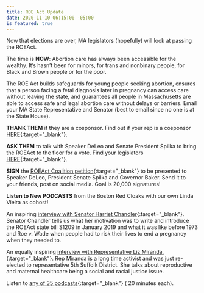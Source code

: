 ```yaml
---
title: ROE Act Update
date: 2020-11-10 06:15:00 -05:00
is featured: true
---
```


Now that elections are over, MA legislators (hopefully) will look at passing the ROEAct.  

The time is **NOW**: Abortion care has always been accessible for the wealthy. It’s hasn’t been for minors, for trans and nonbinary people, for Black and Brown people or for the poor.  
  
The ROE Act builds safeguards for young people seeking abortion, ensures that a person facing a fetal diagnosis later in pregnancy can access care without leaving the state, and guarantees all people in Massachusetts are able to access safe and legal abortion care without delays or barriers.
Email your MA State Representative and Senator (best to email since no one is at the State House). 

**THANK THEM** if they are a cosponsor. Find out if your rep is a cosponsor [HERE](https://prochoicemass.org/roe-act-co-sponsors/){:target="_blank"}. 

**ASK THEM** to talk with Speaker DeLeo and Senate President Spilka to bring the ROEAct to the floor for a vote. Find your legislators [HERE](https://malegislature.gov/Legislators/Members/House){:target="_blank"}.  

**SIGN** the [ROEAct Coalition petition](https://actionnetwork.org/petitions/we-need-the-roe-act-now?clear_id=true){:target="_blank"}  to be presented to Speaker DeLeo, President Senate Spilka and Governor Baker. Send it to your friends, post on social media. Goal is 20,000 signatures!  

**Listen to New PODCASTS** from the Boston Red Cloaks with our own Linda Vieira as cohost! 

An inspiring [interview with Senator Harriet Chandler](https://www.bostonredcloaks.com/red-cloaks-radio/episode/c12bafec/its-time-senator-harriet-chandler-and-the-roe-act){:target="_blank"}. Senator Chandler tells us what her motivation was to write and introduce the ROEAct state bill S1209 in January 2019 and what it was like before 1973 and Roe v. Wade when people had to risk their lives to end a pregnancy when they needed to.  

An equally inspiring [interview with Representative Liz Miranda.](https://www.bostonredcloaks.com/red-cloaks-radio/episode/c09cdb4a/rep-liz-miranda-and-the-fight-for-maternal-justice?email_referrer=email_990237){:target="_blank"}. Rep Miranda is a long time activist and was just re-elected to representative 5th Suffolk District. She talks about reproductive and maternal healthcare being a social and racial justice issue.  

Listen to [any of 35 podcasts](https://www.bostonredcloaks.com/red-cloaks-radio){:target="_blank"} ( 20 minutes each). 